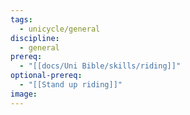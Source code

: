```yaml
---
tags:
  - unicycle/general
discipline:
  - general
prereq:
  - "[[docs/Uni Bible/skills/riding]]"
optional-prereq:
  - "[[Stand up riding]]"
image: 
---
```

